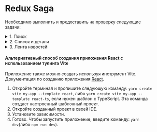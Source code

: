 # Redux Saga

<!-- [![Appveyor Build status](https://ci.appveyor.com/api/projects/status/m11nngqlqotllv70?svg=true)](https://ci.appveyor.com/project/RomanMenshikov92/ra-16-react-redux-toolkit)

[![Pages build status](https://github.com/RomanMenshikov92/ra-16-react-redux-toolkit/actions/workflows/pages/pages-build-deployment/badge.svg)](https://github.com/RomanMenshikov92/ra-16-react-redux-toolkit/actions/workflows/pages/pages-build-deployment)

---

## [GutHub Pages](https://romanmenshikov92.github.io/ra-16-react-redux-toolkit/) -->

Необходимо выполнить и предоставить на проверку следующие задачи:

<details>
<summary>1. Поиск</summary>

# Поиск

Взяв за основу проект, рассмотренный на лекции, доработайте его либо напишите с нуля:

При пустой форме ввода список не отображается, в state он должен быть пустым.
Выводится сообщение: «Type something to search...».

</details>

<details>
<summary>2. Список и детали</summary>

# Список и детали

Напишите проект, использующий React Router и Redux Observable, который удовлетворяет следующим условиям:

На главной странице показывается список услуг, редактирование не нужно, достаточно просто ссылок — данные загружаются методом GET на http://localhost:7070/api/services.

При переходе по ссылке (/:id/details), загружаются детали услуги — GET на http://locahost:7070/api/services/:id.

При загрузке должен отображаться индикатор загрузки, что на странице списка, что на странице деталей:

![](./res/spinner.png)

При ошибке должно показываться сообщение об ошибке и кнопка «Повторить запрос», при нажатии на которую осуществляется попытка снова выполнить запрос с индикатором загрузки и т. д.:

![](./res/retry.png)

Готовый бэкенд расположен в каталоге `backend`.

</details>

<details>
<summary>3. Лента новостей</summary>

# Лента новостей

Вам необходимо реализовать некий аналог подгрузки новостей ВКонтакте.

При загрузке страницы грузятся первые пять новостей. На картинке только две, чтобы уместилось:

![](./res/load-more.png)

При нажатии на кнопку «К предыдущим записям» происходит дозагрузка ещё пять:

![](./res/loading.png)

При возникновении ошибок пользователь не уведомляется, а происходят повторные попытки дозагрузки каждые 3 секунды.

При исчерпании новостей сервер вернёт пустой массив, либо количество элементов в массиве будет меньше пяти, снизу под карточками не отображаются ни кнопки, ни индикатор загрузки:

![](./res/finish.png)

Для первоначальной загрузки новостей используйте следующий запрос:
GET http://localhost:7070/api/news.

Для загрузки новостей, начиная с определённой, используйте следующий запрос, где X — ID последней загруженной новости:
GET http://localhost:7070/api/news?lastSeenId=X.

Серверная часть расположена в каталоге `backend`.

Убедитесь, что вы правильно парсите реальные данные и максимально точно отображаете вид карточек.

Как минимум должны отображаться:
1. Время в формате день, месяц и часы: минуты.
1. Текст.
1. Количество лайков.
1. Количество комментариев.
1. Количество репостов.
1. Количество просмотров.

Если научитесь отображать ещё и картинки со ссылками — будет супер!

</details>

#### Альтернативный способ создания приложения React с использованием тулинга Vite

Приложение также можно создать используя инструмент Vite.
Документация по созданию приложения [React](https://vitejs.dev/guide/).

1. Откройте терминал и пропишите следующую команду: `yarn create vite my-app --template react`,
   либо `yarn create vite my-app --template react-ts`, если
   нужен шаблон с TypeScript. Эта команда создаст настроенный
   шаблонный проект.
2. Откройте созданный проект в своей IDE.
3. Установите зависимости.
4. Готово. Чтобы запустить приложение, введите команду: `yarn dev`(либо `npm run dev`).
